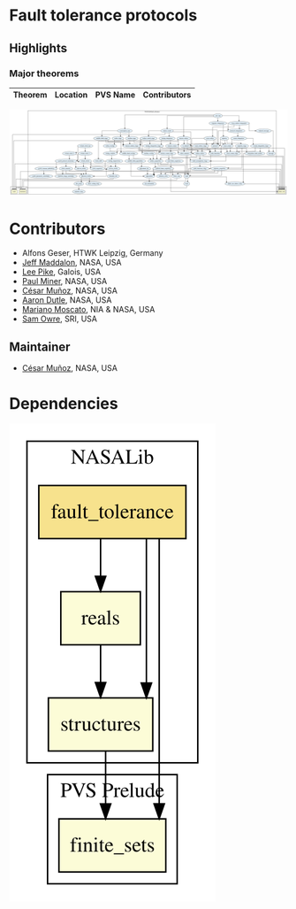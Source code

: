 # Fault tolerance protocols

## Highlights

### Major theorems

| Theorem | Location | PVS Name | Contributors |
| --- | --- | --- | --- |


![dependency graph](./fault_tolerance-zoomed.svg "Dependency Graph")

# Contributors
* Alfons Geser, HTWK Leipzig, Germany
* [Jeff Maddalon](http://shemesh.larc.nasa.gov/people/jmm), NASA, USA
* [Lee Pike](http://corp.galois.com/lee-pike), Galois, USA
* [Paul Miner](http://shemesh.larc.nasa.gov/people/psm), NASA, USA
* [César Muñoz](http://shemesh.larc.nasa.gov/people/cam), NASA, USA
* [Aaron Dutle](http://shemesh.larc.nasa.gov/people/amd), NASA, USA
* [Mariano Moscato](https://www.nianet.org/directory/research-staff/mariano-moscato/), NIA & NASA, USA
* [Sam Owre](http://www.csl.sri.com/users/owre), SRI, USA

## Maintainer
* [César Muñoz](http://shemesh.larc.nasa.gov/people/cam), NASA, USA

# Dependencies
![dependency graph](./fault_tolerance.svg "Dependency Graph")
